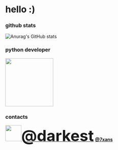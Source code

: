# hello :)

### github stats
![Anurag's GitHub stats](https://github-readme-stats.vercel.app/api?username=okxan&show_icons=true&theme=dracula)

### python developer
<img src="https://i.imgur.com/Uz8A9gH.png" width="150">

### contacts
<img src="https://i.imgur.com/ySFh4zD.png" width="50"><a href="https://www.instagram.com/darkest/"><font size="23"><b>@darkest</b></font></a>
<a href="https://www.instagram.com/7xan/"><b>@7xans</b></a>

